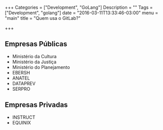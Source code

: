+++
Categories = ["Development", "GoLang"]
Description = ""
Tags = ["Development", "golang"]
date = "2016-03-11T13:33:46-03:00"
menu = "main"
title = "Quem usa o GitLab?"

+++

## Empresas Públicas

* Ministério da Cultura
* Ministério da Justiça
* Ministério do Planejamento
* EBERSH
* ANATEL
* DATAPREV
* SERPRO

## Empresas Privadas

* INSTRUCT
* EQUINIX
